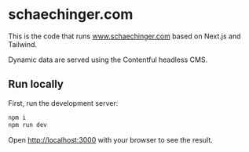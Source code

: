 # schaechinger.com

This is the code that runs www.schaechinger.com based on Next.js and Tailwind.

Dynamic data are served using the Contentful headless CMS.

## Run locally

First, run the development server:

```bash
npm i
npm run dev
```

Open [http://localhost:3000](http://localhost:3000) with your browser to see the result.
